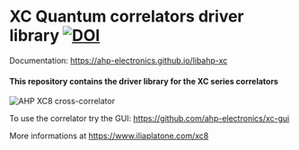 # XC Quantum correlators driver library [![DOI](https://zenodo.org/badge/295015500.svg)](https://zenodo.org/badge/latestdoi/295015500)

Documentation: https://ahp-electronics.github.io/libahp-xc

#### This repository contains the driver library for the XC series correlators

![AHP XC8 cross-correlator](https://iliaplatone.com/Pictures/XC8_small.png "XC8")

To use the correlator try the GUI: https://github.com/ahp-electronics/xc-gui

More informations at https://www.iliaplatone.com/xc8
